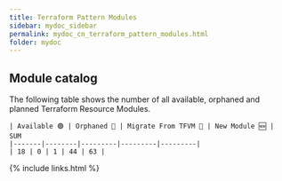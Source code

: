```yaml
---
title: Terraform Pattern Modules
sidebar: mydoc_sidebar
permalink: mydoc_cn_terraform_pattern_modules.html
folder: mydoc
---
```


## Module catalog

The following table shows the number of all available, orphaned and planned Terraform Resource Modules.

```
| Available 🟢 | Orphaned 👀 | Migrate From TFVM 🚀 | New Module 🆕 | SUM
|-------|--------|---------|---------|---------|
| 18 | 0 | 1 | 44 | 63 |

```

				
				


{% include links.html %}
